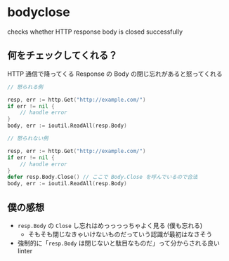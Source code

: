# bodyclose

checks whether HTTP response body is closed successfully

## 何をチェックしてくれる？

HTTP 通信で降ってくる Response の Body の閉じ忘れがあると怒ってくれる

```go
// 怒られる例

resp, err := http.Get("http://example.com/")
if err != nil {
	// handle error
}
body, err := ioutil.ReadAll(resp.Body)
```

```go
// 怒られない例

resp, err := http.Get("http://example.com/")
if err != nil {
	// handle error
}
defer resp.Body.Close() // ここで Body.Close を呼んでいるので合法
body, err := ioutil.ReadAll(resp.Body)
```

## 僕の感想

- `resp.Body` の `Close` し忘れはめっっっっちゃよく見る (僕も忘れる)
  - そもそも閉じなきゃいけないものだっていう認識が最初はなさそう
- 強制的に「`resp.Body` は閉じないと駄目なものだ」って分からされる良い linter

